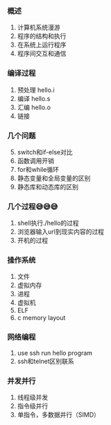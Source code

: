 ### 概述

1. 计算机系统漫游
2. 程序的结构和执行
3. 在系统上运行程序
4. 程序间交互和通信

### 编译过程

1. 预处理 hello.i
2. 编译 hello.s
3. 汇编 hello.o
4. 链接

### 几个问题

5. switch和if-else对比
6. 函数调用开销
6. for和while循环
7. 静态变量和全局变量的区别
8. 静态库和动态库的区别

### 几个过程😅😅😅

1. shell执行./hello的过程
2. 浏览器输入url到现实内容的过程
3. 开机的过程

### 操作系统

1. 文件
2. 虚拟内存
3. 进程
4. 虚拟机
5. ELF
6. c memory layout


### 网络编程 

1. use ssh run hello program
2. ssh和telnet区别联系

### 并发并行

1. 线程级并发
2. 指令级并行
3. 单指令，多数据并行（SIMD） 